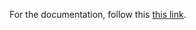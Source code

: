 For the documentation, follow this  <a href="https://htmlpreview.github.io/?https://raw.githubusercontent.com/ahhz/raster/master/documentation/html/index.html" target="_blank">this link</a>.


